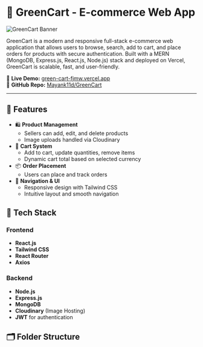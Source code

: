 # 🛒 GreenCart - E-commerce Web App

![GreenCart Banner](https://green-cart-fjmw.vercel.app/assets/logo.png)

GreenCart is a modern and responsive full-stack e-commerce web application that allows users to browse, search, add to cart, and place orders for products with secure authentication. Built with a MERN (MongoDB, Express.js, React.js, Node.js) stack and deployed on Vercel, GreenCart is scalable, fast, and user-friendly.

🚀 **Live Demo:** [green-cart-fjmw.vercel.app](https://green-cart-fjmw.vercel.app/)  
📂 **GitHub Repo:** [Mayank11d/GreenCart](https://github.com/Mayank11d/GreenCart)

---

## 📌 Features

- 🛍️ **Product Management**
  - Sellers can add, edit, and delete products
  - Image uploads handled via Cloudinary
- 🛒 **Cart System**
  - Add to cart, update quantities, remove items
  - Dynamic cart total based on selected currency
- 📦 **Order Placement**
  - Users can place and track orders
- 🧭 **Navigation & UI**
  - Responsive design with Tailwind CSS
  - Intuitive layout and smooth navigation



## 🧰 Tech Stack

### Frontend
- **React.js**
- **Tailwind CSS**
- **React Router**
- **Axios**

### Backend
- **Node.js**
- **Express.js**
- **MongoDB**
- **Cloudinary** (Image Hosting)
- **JWT** for authentication



## 🗂️ Folder Structure


